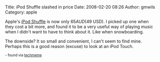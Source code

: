 Title: iPod Shuffle slashed in price
Date: 2008-02-20 08:26
Author: gmwils
Category: apple

Apple's [iPod Shuffle][] is now only $65 AUD ($49 USD). I picked up one
when they cost a bit more, and found it to be a very useful way of
playing music when I didn't want to have to think about it. Like when
snowboarding.

The downside? It so small and convenient, I can't seem to find mine.
Perhaps this is a good reason (excuse) to look at an iPod Touch.

<small> - found via [techmeme][]</small>

  [iPod Shuffle]: http://store.apple.com/133-622/WebObjects/australiastore.woa/wa/RSLID?nnmm=browse&mco=3587D031&node=home/shop_ipod/family/ipod_shuffle
  [techmeme]: http://techmeme.com/
